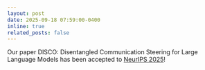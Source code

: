 ```yaml
---
layout: post
date: 2025-09-18 07:59:00-0400
inline: true
related_posts: false
---
```


Our paper DISCO: Disentangled Communication Steering for Large Language Models has been accepted to [NeurIPS 2025](https://neurips.cc/)!
